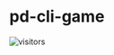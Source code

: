 # pd-cli-game

![visitors](https://visitor-badge.glitch.me/badge?page_id=l2D.visitor-badge.pd-cli-game&left_color=#23272e&right_color=#23272e)
